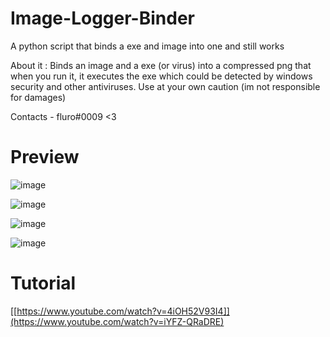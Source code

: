 # Image-Logger-Binder
A python script that binds a exe and image into one and still works

About it : Binds an image and a exe (or virus) into a compressed png that when you run it, it executes the exe which could be detected by windows security and other antiviruses. Use at your own caution (im not responsible for damages)

Contacts - fluro#0009
<3



# Preview
![image](https://user-images.githubusercontent.com/95067718/169681381-eb59f3c2-75b7-416d-bcdc-9cf23b5385e0.png)


![image](https://user-images.githubusercontent.com/95067718/169681392-292f6651-db76-4133-8d94-02ebd97fa98f.png)



![image](https://user-images.githubusercontent.com/95067718/169682002-d655f564-a036-4d62-b3a5-d80f25d9f51d.png)

![image](https://user-images.githubusercontent.com/95067718/169682126-1699c9e9-364c-46b9-85ea-c50be0fc6ae5.png)






# Tutorial
[[https://www.youtube.com/watch?v=4iOH52V93I4]](https://www.youtube.com/watch?v=iYFZ-QRaDRE)
